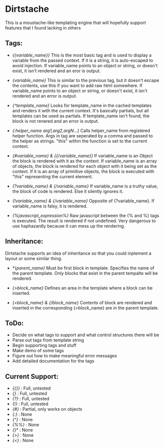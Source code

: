 Dirtstache
==========

This is a moustache-like templating engine that will hopefully support features that I found lacking in others

Tags:
-----

-	*{{variable_name}}*
	This is the most basic tag and is used to display a variable from the passed context. If it is a string, it is auto-escaped to avoid injection. If variable_name points to an object or string, or doesn't exist, it isn't rendered and an eror is output.

-	*{variable_name}*
	This is similar to the previous tag, but it doesn't escape the contents, use this if you want to add raw html somewhere. If variable_name points to an object or string, or doesn't exist, it isn't rendered and an error is output.

-	*{^template_name}*
	Looks for template_name in the cached templates and renders it with the current context. It's basically partials, but all templates can be used as partials. If template_name isn't found, the block is not renered and an error is output.

-	*{:helper_name arg1,arg2,argN...}*
	Calls helper_name from registered helper function. Args in tag are seperated by a comma and passed to the helper as strings. "this" within the function is set to the current context.

-	*{#variable_name} & {{/variable_name}}*
	If variable_name is an Object the block is rendered with it as the context. If variable_name is an array of objects, the block is rendered for each object with it being set as the context. If it is an array of primitive objects, the block is executed with "this" representing the current element.

-	*{?variable_name} & {/variable_name}*
	If variable_name is a truthy value, the block of code is rendered. Else it silently ignores it.

-	*{!variable_name} & {/variable_name}*
	Opposite of {?variable_name}. If variable_name is falsy, it is rendered.

-	*{%javascript_expression%}*
	Raw javascript between the {% and %} tags is executed. The result is rendered if not undefined. Very dangerous to use haphazardly because it can mess up the rendering.

Inheritance:
------------
Dirtstache supports an idea of inheritance so that you could inplement a layout or some similar thing.

-	*{*parent_name}*
	Must be first block in template. Specifies the name of the parent template. Only blocks that exist in the parent tempalte will be rendered.

-	*{>block_name}*
	Defines an area in the template where a block can be inserted.

-	*{<block_name} & {/block_name}*
	Contents of block are rendered and inserted in the corresponding {>block_name} are in the parent template. 

ToDo:
-----
- Decide on what tags to support and what control structures there will be
- Parse out tags from template string
- Begin supporting tags and stuff
- Make demo of some tags
- Figure out how to make meaningful error messages
- Add detailed documentation for the tags

Current Support:
----------------
- *{{}}* : Full, untested
- *{}* : Full, untested
- *{?}* : Full, untested
- *{!}* : Full, untested
- *{#}* : Partial, only works on objects
- *{:}* : None
- *{^}* : None
- *{%%}* : None
- *{*}* : None
- *{>}* : None
- *{<}* : None
